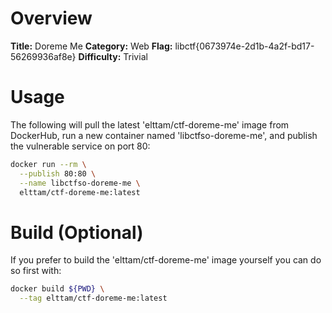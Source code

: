 # Overview

**Title:** Doreme Me
**Category:** Web
**Flag:** libctf{0673974e-2d1b-4a2f-bd17-56269936af8e}
**Difficulty:** Trivial

# Usage

The following will pull the latest 'elttam/ctf-doreme-me' image from DockerHub, run a new container named 'libctfso-doreme-me', and publish the vulnerable service on port 80:

```sh
docker run --rm \
  --publish 80:80 \
  --name libctfso-doreme-me \
  elttam/ctf-doreme-me:latest
```

# Build (Optional)

If you prefer to build the 'elttam/ctf-doreme-me' image yourself you can do so first with:

```sh
docker build ${PWD} \
  --tag elttam/ctf-doreme-me:latest
```

